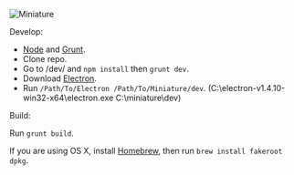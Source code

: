 ![Miniature](https://i.imgur.com/MoD16SD.png)

Develop:

* [Node](https://nodejs.org) and [Grunt](http://gruntjs.com).
* Clone repo.
* Go to /dev/ and `npm install` then `grunt dev`.
* Download [Electron](https://github.com/electron/electron/releases).
* Run `/Path/To/Electron /Path/To/Miniature/dev`.
(C:\electron-v1.4.10-win32-x64\electron.exe C:\miniature\dev)

Build:

Run `grunt build`.

If you are using OS X, install [Homebrew](http://brew.sh), then run `brew install fakeroot dpkg`.
